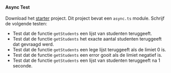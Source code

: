 #### Async Test

Download het [starter](./starter.zip) project. Dit project bevat een `async.ts` module. Schrijf de volgende testen:

- Test dat de functie `getStudents` een lijst van studenten teruggeeft.
- Test dat de functie `getStudents` het exacte aantal studenten teruggeeft dat gevraagd werd.
- Test dat de functie `getStudents` een lege lijst teruggeeft als de limiet 0 is.
- Test dat de functie `getStudents` een error gooit als de limiet negatief is.
- Test dat de functie `getStudents` een lijst van studenten teruggeeft na 1 seconde.
